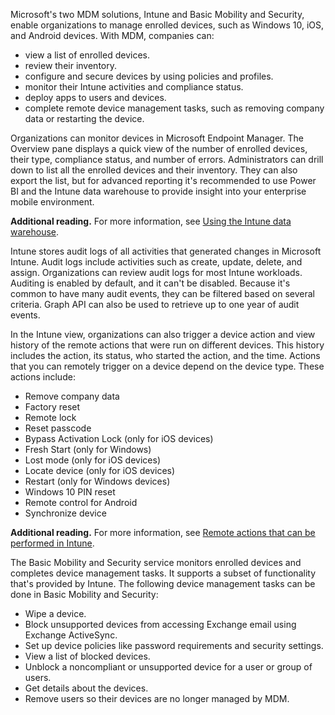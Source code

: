 Microsoft's two MDM solutions, Intune and Basic Mobility and Security, enable organizations to manage enrolled devices, such as Windows 10, iOS, and Android devices. With MDM, companies can:

 -  view a list of enrolled devices.
 -  review their inventory.
 -  configure and secure devices by using policies and profiles.
 -  monitor their Intune activities and compliance status.
 -  deploy apps to users and devices.
 -  complete remote device management tasks, such as removing company data or restarting the device.

Organizations can monitor devices in Microsoft Endpoint Manager. The Overview pane displays a quick view of the number of enrolled devices, their type, compliance status, and number of errors. Administrators can drill down to list all the enrolled devices and their inventory. They can also export the list, but for advanced reporting it's recommended to use Power BI and the Intune data warehouse to provide insight into your enterprise mobile environment.

**Additional reading.** For more information, see [Using the Intune data warehouse](/intune/reports-nav-create-intune-reports?azure-portal=true).

Intune stores audit logs of all activities that generated changes in Microsoft Intune. Audit logs include activities such as create, update, delete, and assign. Organizations can review audit logs for most Intune workloads. Auditing is enabled by default, and it can't be disabled. Because it's common to have many audit events, they can be filtered based on several criteria. Graph API can also be used to retrieve up to one year of audit events.

In the Intune view, organizations can also trigger a device action and view history of the remote actions that were run on different devices. This history includes the action, its status, who started the action, and the time. Actions that you can remotely trigger on a device depend on the device type. These actions include:

 -  Remove company data
 -  Factory reset
 -  Remote lock
 -  Reset passcode
 -  Bypass Activation Lock (only for iOS devices)
 -  Fresh Start (only for Windows)
 -  Lost mode (only for iOS devices)
 -  Locate device (only for iOS devices)
 -  Restart (only for Windows devices)
 -  Windows 10 PIN reset
 -  Remote control for Android
 -  Synchronize device

**Additional reading.** For more information, see [Remote actions that can be performed in Intune](/intune/device-management?azure-portal=true).

The Basic Mobility and Security service monitors enrolled devices and completes device management tasks. It supports a subset of functionality that's provided by Intune. The following device management tasks can be done in Basic Mobility and Security:

 -  Wipe a device.
 -  Block unsupported devices from accessing Exchange email using Exchange ActiveSync.
 -  Set up device policies like password requirements and security settings.
 -  View a list of blocked devices.
 -  Unblock a noncompliant or unsupported device for a user or group of users.
 -  Get details about the devices.
 -  Remove users so their devices are no longer managed by MDM.
